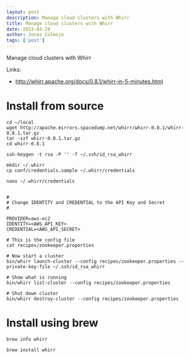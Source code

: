 ```yaml
---
layout: post
description: Manage cloud clusters with Whirr
title: Manage cloud clusters with Whirr
date: 2013-03-19
author: Jonas Colmsjo
tags: ['post']
---
```


Manage cloud clusters with Whirr





Links:

 * http://whirr.apache.org/docs/0.8.1/whirr-in-5-minutes.html


# Install from source

```
cd ~/local
wget http://apache.mirrors.spacedump.net/whirr/whirr-0.8.1/whirr-0.8.1.tar.gz
tar -xzf whirr-0.8.1.tar.gz
cd whirr-0.8.1

ssh-keygen -t rsa -P '' -f ~/.ssh/id_rsa_whirr 

mkdir ~/.whirr
cp conf/credentials.sample ~/.whirr/credentials

nano ~/.whirr/credentials


#
# Change IDENTITY and CREDENTIAL to the API Key and Secret
#

PROVIDER=aws-ec2
IDENTITY=<AWS_API_KEY>
CREDENTIAL=<AWS_API_SECRET>

# This is the config file
cat recipes/zookeeper.properties

# Now start a cluster
bin/whirr launch-cluster --config recipes/zookeeper.properties --private-key-file ~/.ssh/id_rsa_whirr

# Show what is running
bin/whirr list-cluster --config recipes/zookeeper.properties

# Shut down cluster
bin/whirr destroy-cluster --config recipes/zookeeper.properties
```


# Install using brew

```
brew info whirr

brew install whirr
```





